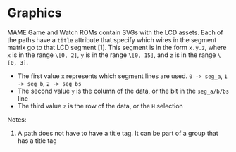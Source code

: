 # Graphics

MAME Game and Watch ROMs contain SVGs with the LCD assets. Each of the paths have a `title` attribute that specify which wires in the segment matrix go to that LCD segment \[1]. This segment is in the form `x.y.z`, where `x` is in the range `\[0, 2]`, `y` is in the range `\[0, 15]`, and `z` is in the range `\[0, 3]`.

* The first value `x` represents which segment lines are used. `0 -> seg_a`, `1 -> seg_b`, `2 -> seg_bs`
* The second value `y` is the column of the data, or the bit in the `seg_a/b/bs` line
* The third value `z` is the row of the data, or the `H` selection

Notes:
1. A path does not have to have a title tag. It can be part of a group that has a title tag